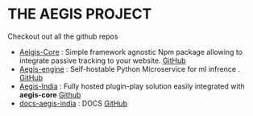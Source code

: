 # THE AEGIS PROJECT

Checkout out all the github repos

- [Aeigis-Core](https://www.npmjs.com/package/@algoholics/aegis-core) : Simple framework agnostic Npm package allowing to integrate passive tracking to your website. [GitHub](https://github.com/killerz3/aegis-core)
- [Aegis-engine](https://github.com/killerz3/aegis-engine) : Self-hostable Python Microservice for ml infrence . [GitHub](https://github.com/killerz3/aegis-engine)
- [Aegis-India](https://aegis-india.vercel.app/) : Fully hosted plugin-play solution easily integrated with **aegis-core** [Github](https://github.com/killerz3/aegis-engine)
- [docs-aegis-india](https://docs-aegis-india.vercel.app/) : DOCS [GitHub](https://github.com/killerz3/docs-aegis-india)

